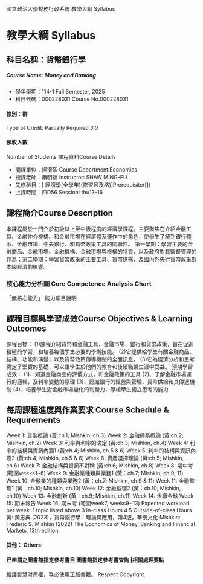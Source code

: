 國立政治大學校務行政系統 教學大綱 Syllabus
# 教學大綱 Syllabus
##  科目名稱：貨幣銀行學
#####  Course Name: Money and Banking
  * 學年學期：114-1 Fall Semester, 2025 
  * 科目代碼：000228031 Course No.000228031
#### 修別：群
Type of Credit: Partially Required 
_3.0_
#### 預收人數
Number of Students
課程資料Course Details
  * 開課單位：經濟系 Course Department:Economics 
  * 授課老師：蕭明福 Instructor: SHAW MING-FU 
  * 先修科目：[ 經濟學(全學年)(修習且及格)]Prerequisite([])
  * 上課時間：四D56 Session: thu13-16
##  課程簡介Course Description
本課程屬於⼀⾨介於初級以上至中級程度的經濟學課程。主要聚焦在介紹⾦融⼯具、⾦融仲介機構、和⾦融市場在經濟體系運作中的角⾊，使學⽣了解到銀⾏體系、⾦融市場、中央銀⾏、和貨幣政策⼯具的關聯性。
第一學期：學習主要的金融商品、⾦融市場、⾦融機構、⾦融市場與機構的特質，以及政府對其監督管理的作為；第二學期：學習貨幣政策的主要⼯具、貨幣供需，及國內外央⾏貨幣政策對本國經濟的影響。
###  核心能力分析圖 Core Competence Analysis Chart
「無核心能力」 
能力項目說明
##  課程目標與學習成效Course Objectives & Learning Outcomes 
課程目標：
(1)課程介紹貨幣和⾦融⼯具、⾦融市場、銀⾏和貨幣政策，旨在促進積極的學習，和培養每個學⽣必要的學術技能。
(2)它提供給學⽣有關⾦融商品、結構、功能和演變，以及貨幣政策傳導機制的全⾯訊息。
(3)它為經濟分析和思考奠定了堅實的基礎，可以讓學⽣於他們的教育和後續職業⽣涯中受益。
預期學習成效：
(1)、知道⾦融商品的評價⽅式，和⾦融政策的⼯具 
(2)、了解⾦融市場運⾏的邏輯，及利率變動的原理 
(3)、認識銀⾏的經營與管理、貨幣供給和其傳遞機制 
(4)、培養學⽣對⾦融市場變化的判斷⼒，厚植學⽣獨⽴思考的能⼒
##  每周課程進度與作業要求 Course Schedule & Requirements
Week 1: 貨幣概論 (黃:ch.1; Mishkin, ch.3)
Week 2: ⾦融體系概論 (黃:ch.2; Mishkin, ch.2)
Week 3: 利率與利率的決定 (黃:ch.3; Mishkin, ch.4)
Week 4: 利率的結構與資訊內涵1 (黃:ch.4; Mishkin, ch.5 & 6)
Week 5: 利率的結構與資訊內涵2 (黃:ch.4; Mishkin, ch.5 & 6)
Week 6: 資產選擇理論 (黃:ch.5; Mishkin, ch.6)
Week 7: ⾦融結構與資訊不對稱 (黃:ch.6; Mishkin, ch.8)
Week 8: 期中考 (範圍weeks1~6)
Week 9: ⾦融業種類與業務1 (黃：ch.7; Mishkin, ch.9, 11)
Week 10: ⾦融業的種類與業務2 (黃：ch.7; Mishkin, ch.9 & 11)
Week 11: ⾦融監理1 (黃：ch.10; Mishkin, ch.10)
Week 12: ⾦融監理2 (黃：ch.10; Mishkin, ch.10)
Week 13: ⾦融創新 (黃：ch.9; Mishkin, ch.11)
Week 14: 永續⾦融 
Week 15: 期末報告
Week 16: 期末考 (範圍week7, weeks9~13)
Expected workload per week: 1 topic listed above
3 In-class Hours
4.5 Outside-of-class Hours
黃: 黃志典 (2023)，貨幣銀⾏學：理論與應⽤，第4版，華泰⽂化
Mishkin: Frederic S. Mishkin (2022) The Economics of Money, Banking and Financial Markets, 13th edition.
####  其他： Others:
####  已申請之圖書館指定參考書目  圖書館指定參考書查詢 |相關處理要點
維護智慧財產權，務必使用正版書籍。 Respect Copyright.